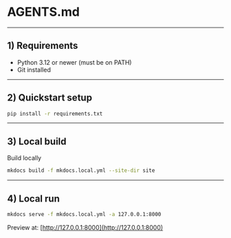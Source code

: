 # AGENTS.md

---

## 1) Requirements

* Python 3.12 or newer (must be on PATH)
* Git installed

---

## 2) Quickstart setup

```bash
pip install -r requirements.txt
```

---

## 3) Local build

Build locally
```bash
mkdocs build -f mkdocs.local.yml --site-dir site
```


---

## 4) Local run

```bash
mkdocs serve -f mkdocs.local.yml -a 127.0.0.1:8000
```

Preview at: [http://127.0.0.1:8000](http://127.0.0.1:8000)

